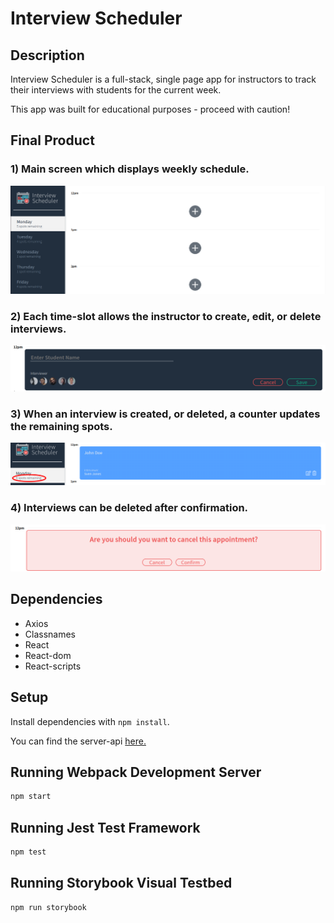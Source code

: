 # Interview Scheduler

## Description

Interview Scheduler is a full-stack, single page app for instructors to track their interviews with students for the current week.

This app was built for educational purposes - proceed with caution!

## Final Product

### 1) Main screen which displays weekly schedule.
![Alt text](https://github.com/LucusR/scheduler/blob/master/public/images/readmeImages/1.png)


### 2) Each time-slot allows the instructor to create, edit, or delete interviews.
![Alt text](https://github.com/LucusR/scheduler/blob/master/public/images/readmeImages/2.png)

### 3) When an interview is created, or deleted, a counter updates the remaining spots.
![Alt text](https://github.com/LucusR/scheduler/blob/master/public/images/readmeImages/3.png)

### 4) Interviews can be deleted after confirmation.
![Alt text](https://github.com/LucusR/scheduler/blob/master/public/images/readmeImages/4.png)

## Dependencies

- Axios
- Classnames
- React
- React-dom
- React-scripts

## Setup

Install dependencies with `npm install`.

You can find the server-api [here.](https://github.com/lighthouse-labs/scheduler-api)

## Running Webpack Development Server

```sh
npm start
```

## Running Jest Test Framework

```sh
npm test
```

## Running Storybook Visual Testbed

```sh
npm run storybook
```
